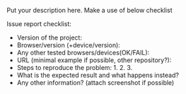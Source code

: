 Put your description here.  Make a use of below checklist



Issue report checklist:
- Version of the project:
- Browser/version (+device/version):
- Any other tested browsers/devices(OK/FAIL):
- URL (minimal example if possible, other repository?): 
- Steps to reproduce the problem: 1. 2. 3.
- What is the expected result and what happens instead?
- Any other information? (attach screenshot if possible)
